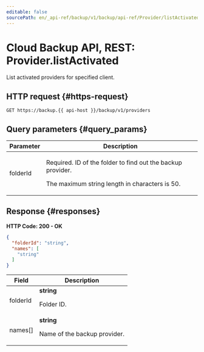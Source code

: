 ```yaml
---
editable: false
sourcePath: en/_api-ref/backup/v1/backup/api-ref/Provider/listActivated.md
---
```


# Cloud Backup API, REST: Provider.listActivated
List activated providers for specified client.
 

 
## HTTP request {#https-request}
```
GET https://backup.{{ api-host }}/backup/v1/providers
```
 
## Query parameters {#query_params}
 
Parameter | Description
--- | ---
folderId | <p>Required. ID of the folder to find out the backup provider.</p> <p>The maximum string length in characters is 50.</p> 
 
## Response {#responses}
**HTTP Code: 200 - OK**

```json 
{
  "folderId": "string",
  "names": [
    "string"
  ]
}
```

 
Field | Description
--- | ---
folderId | **string**<br><p>Folder ID.</p> 
names[] | **string**<br><p>Name of the backup provider.</p> 